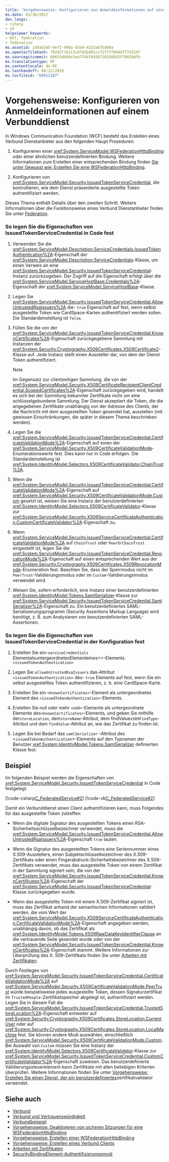 ```yaml
---
title: 'Vorgehensweise: Konfigurieren von Anmeldeinformationen auf einem Verbunddienst'
ms.date: 03/30/2017
dev_langs:
- csharp
- vb
helpviewer_keywords:
- WCF, federation
- federation
ms.assetid: 149ab165-0ef3-490a-83a9-4322a07bd98a
ms.openlocfilehash: 792d2f1b113c0743bd91ccf2f7ff894d7f7d319f
ms.sourcegitcommit: 68653db98c5ea7744fd438710248935f70020dfb
ms.translationtype: MT
ms.contentlocale: de-DE
ms.lasthandoff: 08/22/2019
ms.locfileid: "69912187"
---
```

# <a name="how-to-configure-credentials-on-a-federation-service"></a>Vorgehensweise: Konfigurieren von Anmeldeinformationen auf einem Verbunddienst
In Windows Communication Foundation (WCF) besteht das Erstellen eines Verbund Dienstanbieter aus den folgenden Haupt Prozeduren:  
  
1. Konfigurieren einer <xref:System.ServiceModel.WSFederationHttpBinding> oder einer ähnlichen benutzerdefinierten Bindung. Weitere Informationen zum Erstellen einer entsprechenden Bindung finden [Sie unter Gewusst wie: Erstellen Sie eine WSFederationHttpBinding](../../../../docs/framework/wcf/feature-details/how-to-create-a-wsfederationhttpbinding.md).  
  
2. Konfigurieren von <xref:System.ServiceModel.Security.IssuedTokenServiceCredential>, die kontrollieren, wie dem Dienst präsentierte ausgestellte Token authentifiziert werden.  
  
 Dieses Thema enthält Details über den zweiten Schritt. Weitere Informationen über die Funktionsweise eines Verbund Dienstanbieter finden Sie unter [Federation](../../../../docs/framework/wcf/feature-details/federation.md).  
  
### <a name="to-set-the-properties-of-issuedtokenservicecredential-in-code"></a>So legen Sie die Eigenschaften von IssuedTokenServiceCredential in Code fest  
  
1. Verwenden Sie die <xref:System.ServiceModel.Description.ServiceCredentials.IssuedTokenAuthentication%2A>-Eigenschaft der <xref:System.ServiceModel.Description.ServiceCredentials>-Klasse, um einen Verweis an eine <xref:System.ServiceModel.Security.IssuedTokenServiceCredential>-Instanz zurückzugeben. Der Zugriff auf die Eigenschaft erfolgt über die <xref:System.ServiceModel.ServiceHostBase.Credentials%2A>-Eigenschaft der <xref:System.ServiceModel.ServiceHostBase>-Klasse.  
  
2. Legen Sie <xref:System.ServiceModel.Security.IssuedTokenServiceCredential.AllowUntrustedRsaIssuers%2A> die- `true` Eigenschaft auf fest, wenn selbst ausgestellte Token wie CardSpace-Karten authentifiziert werden sollen. Die Standardeinstellung ist `false`.  
  
3. Füllen Sie die von der <xref:System.ServiceModel.Security.IssuedTokenServiceCredential.KnownCertificates%2A>-Eigenschaft zurückgegebene Sammlung mit Instanzen der <xref:System.Security.Cryptography.X509Certificates.X509Certificate2>-Klasse auf. Jede Instanz stellt einen Aussteller dar, von dem der Dienst Token authentifiziert.  
  
    > [!NOTE]
    > Im Gegensatz zur clientseitigen Sammlung, die von der <xref:System.ServiceModel.Security.X509CertificateRecipientClientCredential.ScopedCertificates%2A>-Eigenschaft zurückgegeben wird, handelt es sich bei der Sammlung bekannter Zertifikate nicht um eine schlüsselgebundene Sammlung. Der Dienst akzeptiert die Token, die die angegebenen Zertifikate unabhängig von der Adresse des Clients, der die Nachricht mit dem ausgestellten Token gesendet hat, ausstellen (mit gewissen Einschränkungen, die später in diesem Thema beschrieben werden).  
  
4. Legen Sie die <xref:System.ServiceModel.Security.IssuedTokenServiceCredential.CertificateValidationMode%2A>-Eigenschaft auf einen der <xref:System.ServiceModel.Security.X509CertificateValidationMode>-Enumerationswerte fest. Dies kann nur in Code erfolgen. Die Standardeinstellung ist <xref:System.IdentityModel.Selectors.X509CertificateValidator.ChainTrust%2A>.  
  
5. Wenn die <xref:System.ServiceModel.Security.IssuedTokenServiceCredential.CertificateValidationMode%2A>-Eigenschaft auf <xref:System.ServiceModel.Security.X509CertificateValidationMode.Custom> gesetzt ist, weisen Sie eine Instanz der benutzerdefinierten <xref:System.IdentityModel.Selectors.X509CertificateValidator>-Klasse zur <xref:System.ServiceModel.Security.X509ServiceCertificateAuthentication.CustomCertificateValidator%2A>-Eigenschaft zu.  
  
6. Wenn <xref:System.ServiceModel.Security.IssuedTokenServiceCredential.CertificateValidationMode%2A> auf `ChainTrust` oder `PeerOrChainTrust` eingestellt ist, legen Sie die <xref:System.ServiceModel.Security.IssuedTokenServiceCredential.RevocationMode%2A>-Eigenschaft auf einen entsprechenden Wert aus der <xref:System.Security.Cryptography.X509Certificates.X509RevocationMode>-Enumeration fest. Beachten Sie, dass der Sperrmodus nicht im `PeerTrust`-Validierungsmodus oder im `Custom`-Validierungsmodus verwendet wird.  
  
7. Weisen Sie, sofern erforderlich, eine Instanz einer benutzerdefinierten <xref:System.IdentityModel.Tokens.SamlSerializer>-Klasse zur <xref:System.ServiceModel.Security.IssuedTokenServiceCredential.SamlSerializer%2A>-Eigenschaft zu. Ein benutzerdefiniertes SAML-Serialisierungsprogramm (Security Assertions Markup Language) wird benötigt, z. B. zum Analysieren von benutzerdefinierten SAML-Assertionen.  
  
### <a name="to-set-the-properties-of-issuedtokenservicecredential-in-configuration"></a>So legen Sie die Eigenschaften von IssuedTokenServiceCredential in der Konfiguration fest  
  
1. Erstellen Sie ein-`serviceCredentials` ElementalsuntergeordnetesElementeines<>-Elements.`<issuedTokenAuthentication>`  
  
2. Legen Sie `allowUntrustedRsaIssuers` das-Attribut `<issuedTokenAuthentication>` des- `true` Elements auf fest, wenn Sie ein selbst ausgestelltes Token authentifizieren, z. b. eine CardSpace-Karte.  
  
3. Erstellen Sie ein `<knownCertificates>`-Element als untergeordnetes Element des `<issuedTokenAuthentication>`-Elements.  
  
4. Erstellen Sie null oder mehr `<add>`-Elemente als untergeordnete Elemente des`<knownCertificates>`-Elements, und geben Sie mithilfe der`storeLocation`, dem`storeName`-Attribut, dem findValue`x509FindType`-Attribut und dem `findValue`-Attribut an, wie das Zertifikat zu finden ist.  
  
5. Legen Sie bei Bedarf das `samlSerializer` -Attribut des <`issuedTokenAuthentication`>-Elements auf den Typnamen der Benutzer <xref:System.IdentityModel.Tokens.SamlSerializer> definierten Klasse fest.  
  
## <a name="example"></a>Beispiel  
 Im folgenden Beispiel werden die Eigenschaften von <xref:System.ServiceModel.Security.IssuedTokenServiceCredential> in Code festgelegt.  
  
 [!code-csharp[C_FederatedService#2](../../../../samples/snippets/csharp/VS_Snippets_CFX/c_federatedservice/cs/source.cs#2)]
 [!code-vb[C_FederatedService#2](../../../../samples/snippets/visualbasic/VS_Snippets_CFX/c_federatedservice/vb/source.vb#2)]  
  
 Damit ein Verbunddienst einen Client authentifizieren kann, muss Folgendes für das ausgestellte Token zutreffen:  
  
- Wenn die digitale Signatur des ausgestellten Tokens einen RSA-Sicherheitsschlüsselbezeichner verwendet, muss die <xref:System.ServiceModel.Security.IssuedTokenServiceCredential.AllowUntrustedRsaIssuers%2A>-Eigenschaft `true` lauten.  
  
- Wenn die Signatur des ausgestellten Tokens eine Seriennummer eines X.509-Ausstellers, einen Subjektschlüsselbezeichner des X.509-Zertifikats oder einen Fingerabdruck-Sicherheitsbezeichner des X.509-Zertifikats verwendet, muss das ausgestellte Token von einem Zertifikat in der Sammlung signiert sein, die von der <xref:System.ServiceModel.Security.IssuedTokenServiceCredential.KnownCertificates%2A>-Eigenschaft der <xref:System.ServiceModel.Security.IssuedTokenServiceCredential>-Klasse zurückgegeben wurde.  
  
- Wenn das ausgestellte Token mit einem X.509-Zertifikat signiert ist, muss das Zertifikat anhand der semantischen Informationen validiert werden, die vom Wert der <xref:System.ServiceModel.Security.X509ServiceCertificateAuthentication.CertificateValidationMode%2A>-Eigenschaft angegeben werden, unabhängig davon, ob das Zertifikat als <xref:System.IdentityModel.Tokens.X509RawDataKeyIdentifierClause> an die vertrauende Seite gesendet wurde oder von der <xref:System.ServiceModel.Security.IssuedTokenServiceCredential.KnownCertificates%2A>-Eigenschaft stammt. Weitere Informationen zur Überprüfung des X. 509-Zertifikats finden Sie unter [Arbeiten mit Zertifikaten](../../../../docs/framework/wcf/feature-details/working-with-certificates.md).  
  
 Durch Festlegen von <xref:System.ServiceModel.Security.IssuedTokenServiceCredential.CertificateValidationMode%2A> auf <xref:System.ServiceModel.Security.X509CertificateValidationMode.PeerTrust> würde beispielsweise jedes ausgestellte Token, dessen Signaturzertifikat im `TrustedPeople`-Zertifikatspeicher abgelegt ist, authentifiziert werden. Legen Sie in diesem Fall die <xref:System.ServiceModel.Security.IssuedTokenServiceCredential.TrustedStoreLocation%2A>-Eigenschaft entweder auf <xref:System.Security.Cryptography.X509Certificates.StoreLocation.CurrentUser> oder auf <xref:System.Security.Cryptography.X509Certificates.StoreLocation.LocalMachine> fest. Sie können andere Modi auswählen, einschließlich <xref:System.ServiceModel.Security.X509CertificateValidationMode.Custom>. Bei Auswahl von `Custom` müssen Sie eine Instanz der <xref:System.IdentityModel.Selectors.X509CertificateValidator>-Klasse zur <xref:System.ServiceModel.Security.IssuedTokenServiceCredential.CustomCertificateValidator%2A>-Eigenschaft zuweisen. Das benutzerdefinierte Validierungssteuerelement kann Zertifikate mit allen beliebigen Kriterien überprüfen. Weitere Informationen finden Sie unter [Vorgehensweise: Erstellen Sie einen Dienst, der ein benutzerdefiniertes](../../../../docs/framework/wcf/extending/how-to-create-a-service-that-employs-a-custom-certificate-validator.md)zertifikatvalidator verwendet.  
  
## <a name="see-also"></a>Siehe auch

- [Verbund](../../../../docs/framework/wcf/feature-details/federation.md)
- [Verbund und Vertrauenswürdigkeit](../../../../docs/framework/wcf/feature-details/federation-and-trust.md)
- [Verbundbeispiel](../../../../docs/framework/wcf/samples/federation-sample.md)
- [Vorgehensweise: Deaktivieren von sicheren Sitzungen für eine WSFederationHttpBinding](../../../../docs/framework/wcf/feature-details/how-to-disable-secure-sessions-on-a-wsfederationhttpbinding.md)
- [Vorgehensweise: Erstellen einer WSFederationHttpBinding](../../../../docs/framework/wcf/feature-details/how-to-create-a-wsfederationhttpbinding.md)
- [Vorgehensweise: Erstellen eines Verbund Clients](../../../../docs/framework/wcf/feature-details/how-to-create-a-federated-client.md)
- [Arbeiten mit Zertifikaten](../../../../docs/framework/wcf/feature-details/working-with-certificates.md)
- [SecurityBindingElement-Authentifizierungsmodi](../../../../docs/framework/wcf/feature-details/securitybindingelement-authentication-modes.md)
